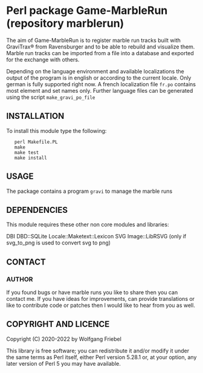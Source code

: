 # Perl package Game-MarbleRun (repository marblerun)

The aim of Game-MarbleRun is to register marble run tracks built with
GraviTrax® from Ravensburger and to be able to rebuild and visualize them.
Marble run tracks can be imported from a file into a database and exported
for the exchange with others.

Depending on the language environment and available localizations the output
of the program is in english or according to the current locale.
Only german is fully supported right now. A french localization file `fr.po`
contains most element and set names only. Further language files can be
generated using the script `make_gravi_po_file`

## INSTALLATION

To install this module type the following:
```
   perl Makefile.PL
   make
   make test
   make install
```
## USAGE

The package contains a program `gravi` to manage the marble runs

## DEPENDENCIES

This module requires these other non core modules and libraries:

  DBI
  DBD::SQLite
  Locale::Maketext::Lexicon
  SVG
  Image::LibRSVG (only if svg_to_png is used to convert svg to png)

## CONTACT

### AUTHOR
If you found bugs or have marble runs you like to share then you can contact
me. If you have ideas for improvements, can provide translations or like to
contribute code or patches then I would like to hear from you as well.

## COPYRIGHT AND LICENCE

Copyright (C) 2020-2022 by Wolfgang Friebel

This library is free software; you can redistribute it and/or modify
it under the same terms as Perl itself, either Perl version 5.28.1 or,
at your option, any later version of Perl 5 you may have available.
